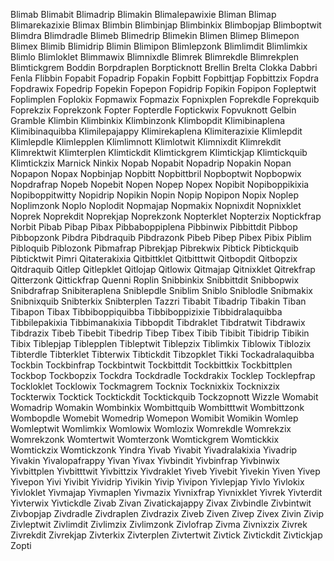 Blimab
Blimabit
Blimadrip
Blimakin
Blimalepawixie
Bliman
Blimap
Blimarekazixie
Blimax
Blimbin
Blimbinjap
Blimbinkix
Blimbopjap
Blimboptwit
Blimdra
Blimdradle
Blimeb
Blimedrip
Blimekin
Blimen
Blimep
Blimepon
Blimex
Blimib
Blimidrip
Blimin
Blimipon
Blimlepzonk
Blimlimdit
Blimlimkix
Blimlo
Blimloklet
Blimmawix
Blimnixdle
Blimrek
Blimrekdle
Blimrekplen
Blimtickgrem
Boddin
Borpdraplen
Borpticknott
Brellin
Brelta
Clokka
Dabbri
Fenla
Flibbin
Fopabit
Fopadrip
Fopakin
Fopbitt
Fopbittjap
Fopbittzix
Fopdra
Fopdrawix
Fopedrip
Fopekin
Fopepon
Fopidrip
Fopikin
Fopipon
Fopleptwit
Foplimplen
Foplokix
Fopmawix
Fopmazix
Fopnixplen
Foprekdle
Foprekquib
Foprekzix
Foprekzonk
Fopter
Fopterdle
Foptickwix
Fopvuknott
Gelbin
Gramble
Klimbin
Klimbinkix
Klimbinzonk
Klimbopdit
Klimibinaplena
Klimibinaquibba
Klimilepajappy
Klimirekaplena
Klimiterazixie
Klimlepdit
Klimlepdle
Klimlepplen
Klimlimnott
Klimlotwit
Klimnixdit
Klimrekdit
Klimrektwit
Klimterplen
Klimtickdit
Klimtickgrem
Klimtickjap
Klimtickquib
Klimtickzix
Marnick
Ninkix
Nopab
Nopabit
Nopadrip
Nopakin
Nopan
Nopapon
Nopax
Nopbinjap
Nopbitt
Nopbittbril
Nopboptwit
Nopbopwix
Nopdrafrap
Nopeb
Nopebit
Nopen
Nopep
Nopex
Nopibit
Nopiboppikixia
Nopiboppitwitty
Nopidrip
Nopikin
Nopin
Nopip
Nopipon
Nopix
Noplep
Noplimzonk
Noplo
Noplodit
Nopmajap
Nopmakix
Nopnixdit
Nopnixklet
Noprek
Noprekdit
Noprekjap
Noprekzonk
Nopterklet
Nopterzix
Noptickfrap
Norbit
Pibab
Pibap
Pibax
Pibbaboppiplena
Pibbinwix
Pibbittdit
Pibbop
Pibbopzonk
Pibdra
Pibdraquib
Pibdrazonk
Pibeb
Pibep
Pibex
Pibix
Piblim
Pibloquib
Piblozonk
Pibmafrap
Pibrekjap
Pibrekwix
Pibtick
Pibtickquib
Pibticktwit
Pimri
Qitaterakixia
Qitbittklet
Qitbitttwit
Qitbopdit
Qitbopzix
Qitdraquib
Qitlep
Qitlepklet
Qitlojap
Qitlowix
Qitmajap
Qitnixklet
Qitrekfrap
Qitterzonk
Qittickfrap
Quenni
Roplin
Snibbinkix
Snibbittdit
Snibbopwix
Snibdrafrap
Snibiteraplena
Sniblepdle
Sniblim
Sniblo
Sniblodle
Snibmakix
Snibnixquib
Snibterkix
Snibterplen
Tazzri
Tibabit
Tibadrip
Tibakin
Tiban
Tibapon
Tibax
Tibbiboppiquibba
Tibbiboppizixie
Tibbidralaquibba
Tibbilepakixia
Tibbimanakixia
Tibbopdit
Tibdraklet
Tibdratwit
Tibdrawix
Tibdrazix
Tibeb
Tibebit
Tibedrip
Tibep
Tibex
Tibib
Tibibit
Tibidrip
Tibikin
Tibix
Tiblepjap
Tiblepplen
Tibleptwit
Tiblepzix
Tiblimkix
Tiblowix
Tiblozix
Tibterdle
Tibterklet
Tibterwix
Tibtickdit
Tibzopklet
Tikki
Tockadralaquibba
Tockbin
Tockbinfrap
Tockbintwit
Tockbittdit
Tockbittkix
Tockbittplen
Tockbop
Tockbopzix
Tockdra
Tockdradle
Tockdrakix
Tocklep
Tocklepfrap
Tockloklet
Tocklowix
Tockmagrem
Tocknix
Tocknixkix
Tocknixzix
Tockterwix
Tocktick
Tocktickdit
Tocktickquib
Tockzopnott
Wizzle
Womabit
Womadrip
Womakin
Wombinkix
Wombittquib
Wombitttwit
Wombittzonk
Wombopdle
Womebit
Womedrip
Womepon
Womibit
Womikin
Womlep
Womleptwit
Womlimkix
Womlowix
Womlozix
Womrekdle
Womrekzix
Womrekzonk
Womtertwit
Womterzonk
Womtickgrem
Womtickkix
Womtickzix
Womtickzonk
Yindra
Yivab
Yivabit
Yivadralakixia
Yivadrip
Yivakin
Yivalopafrappy
Yivan
Yivax
Yivbindit
Yivbinfrap
Yivbinwix
Yivbittplen
Yivbitttwit
Yivbittzix
Yivdraklet
Yiveb
Yivebit
Yivekin
Yiven
Yivep
Yivepon
Yivi
Yivibit
Yividrip
Yivikin
Yivip
Yivipon
Yivlepjap
Yivlo
Yivlokix
Yivloklet
Yivmajap
Yivmaplen
Yivmazix
Yivnixfrap
Yivnixklet
Yivrek
Yivterdit
Yivterwix
Yivtickdle
Zivab
Zivan
Zivatickajappy
Zivax
Zivbindle
Zivbintwit
Zivbopjap
Zivdradle
Zivdraplen
Zivdrazix
Ziveb
Ziven
Zivep
Zivex
Zivin
Zivip
Zivleptwit
Zivlimdit
Zivlimzix
Zivlimzonk
Zivlofrap
Zivma
Zivnixzix
Zivrek
Zivrekdit
Zivrekjap
Zivterkix
Zivterplen
Zivtertwit
Zivtick
Zivtickdit
Zivtickjap
Zopti